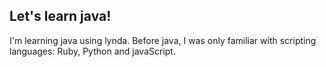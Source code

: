 Let's learn java!
----
I'm learning java using lynda. Before java, I was only familiar with scripting languages: Ruby, Python and javaScript.

[lynda]:www.lynda.com